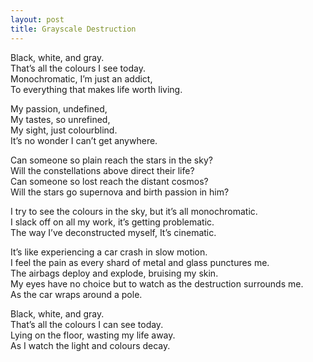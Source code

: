 ```yaml
---
layout: post
title: Grayscale Destruction
---
```

Black, white, and gray. <br> 
That’s all the colours I see today. <br>
Monochromatic, I’m just an addict, <br>
To everything that makes life worth living.

My passion, undefined, <br>
My tastes, so unrefined, <br>
My sight, just colourblind. <br>
It’s no wonder I can’t get anywhere.

Can someone so plain reach the stars in the sky? <br>
Will the constellations above direct their life? <br>
Can someone so lost reach the distant cosmos? <br>
Will the stars go supernova and birth passion in him?

I try to see the colours in the sky, but it’s all monochromatic. <br>
I slack off on all my work, it’s getting problematic. <br>
The way I’ve deconstructed myself, It’s cinematic.

It’s like experiencing a car crash in slow motion. <br>
I feel the pain as every shard of metal and glass punctures me. <br>
The airbags deploy and explode, bruising my skin. <br>
My eyes have no choice but to watch as the destruction surrounds me. <br>
As the car wraps around a pole.

Black, white, and gray. <br>
That’s all the colours I can see today. <br>
Lying on the floor, wasting my life away. <br>
As I watch the light and colours decay.
